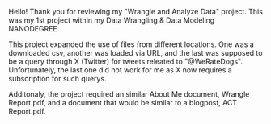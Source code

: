 Hello! Thank you for reviewing my "Wrangle and Analyze Data" project.  This was my 1st project within my Data Wrangling & Data Modeling NANODEGREE.

This project expanded the use of files from different locations.  One was a downloaded csv, another was loaded via URL, and the last was supposed to be a query through X (Twitter) 
for tweets releated to "@WeRateDogs".  Unfortunately, the last one did not work for me as X now requires a subscription for such querys. 

Additonaly, the project required an similar About Me document, Wrangle Report.pdf, and a document that would be similar to a blogpost, ACT Report.pdf.
